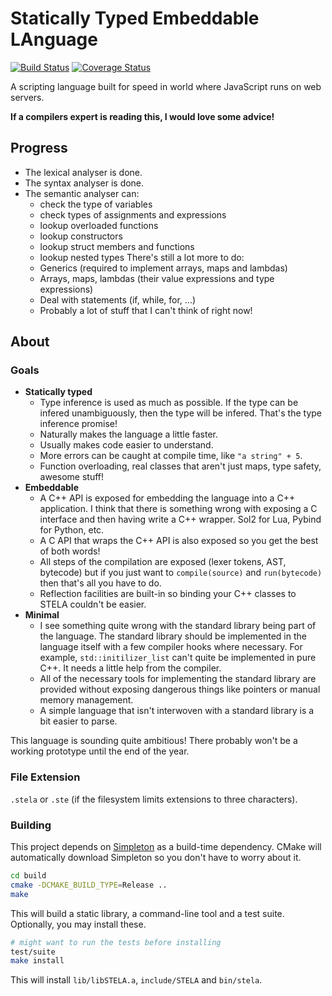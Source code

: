 # Statically Typed Embeddable LAnguage

[![Build Status](https://travis-ci.org/Kerndog73/STELA.svg?branch=master)](https://travis-ci.org/Kerndog73/STELA) [![Coverage Status](https://coveralls.io/repos/github/Kerndog73/STELA/badge.svg?branch=master)](https://coveralls.io/github/Kerndog73/STELA?branch=master)

A scripting language built for speed in world where JavaScript runs on web servers.

__If a compilers expert is reading this, I would love some advice!__

## Progress
 * The lexical analyser is done.
 * The syntax analyser is done.
 * The semantic analyser  can:
   * check the type of variables
   * check types of assignments and expressions
   * lookup overloaded functions
   * lookup constructors
   * lookup struct members and functions
   * lookup nested types
   There's still a lot more to do:
   * Generics (required to implement arrays, maps and lambdas)
   * Arrays, maps, lambdas (their value expressions and type expressions)
   * Deal with statements (if, while, for, ...)
   * Probably a lot of stuff that I can't think of right now!

## About

### Goals
 * __Statically typed__
   * Type inference is used as much as possible. If the type can be infered unambiguously, then the type will be infered. That's the type inference promise!
   * Naturally makes the language a little faster. 
   * Usually makes code easier to understand. 
   * More errors can be caught at compile time, like `"a string" + 5`.
   * Function overloading, real classes that aren't just maps, type safety, awesome stuff!
 * __Embeddable__
   * A C++ API is exposed for embedding the language into a C++ application. I think that there is something wrong with exposing a C interface and then having write a C++ wrapper. Sol2 for Lua, Pybind for Python, etc.
   * A C API that wraps the C++ API is also exposed so you get the best of both words!
   * All steps of the compilation are exposed (lexer tokens, AST, bytecode) but if you just want to `compile(source)` and `run(bytecode)` then that's all you have to do.
   * Reflection facilities are built-in so binding your C++ classes to STELA couldn't be easier.
 * __Minimal__
   * I see something quite wrong with the standard library being part of the language. The standard library should be implemented in the language itself with a few compiler hooks where necessary. For example, `std::initilizer_list` can't quite be implemented in pure C++. It needs a little help from the compiler.
   * All of the necessary tools for implementing the standard library are provided without exposing dangerous things like pointers or manual memory management.
   * A simple language that isn't interwoven with a standard library is a bit easier to parse.

This language is sounding quite ambitious! There probably won't be a working prototype until the end of the year.

### File Extension
`.stela` or `.ste` (if the filesystem limits extensions to three characters).

### Building

This project depends on [Simpleton](https://github.com/Kerndog73/Simpleton-Engine) as a build-time dependency. CMake will automatically download Simpleton so you don't have to worry about it.

```bash
cd build
cmake -DCMAKE_BUILD_TYPE=Release ..
make
```

This will build a static library, a command-line tool and a test suite. Optionally, you may install these.

```bash
# might want to run the tests before installing
test/suite
make install
```

This will install `lib/libSTELA.a`, `include/STELA` and `bin/stela`.
